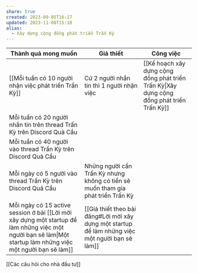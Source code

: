```yaml
---
share: true
created: 2023-09-05T16:17
updated: 2023-11-08T15:18
alias:
  - Xây dựng cộng đồng phát triển Trấn Kỳ
---
```


| Thành quả mong muốn                                                                                                                                          | Giả thiết                                                                       | Công việc                                                                                 |
| ------------------------------------------------------------------------------------------------------------------------------------------------------------ | ------------------------------------------------------------------------------- | ----------------------------------------------------------------------------------------- |
| [[Mỗi tuần có 10 người nhận việc phát triển Trấn Kỳ]]                                                                                                        | Cứ 2 người nhắn tin thì 1 người nhận việc                                       | [[Kế hoạch xây dựng cộng đồng phát triển Trấn Kỳ\|Xây dựng cộng đồng phát triển Trấn Kỳ]] |
| Mỗi tuần có 20 người nhắn tin trên thread Trấn Kỳ trên Discord Quả Cầu                                                                                       |                                                                                 |                                                                                           |
| Mỗi tuần có 40 người vào thread Trấn Kỳ trên Discord Quả Cầu                                                                                                 |                                                                                 |                                                                                           |
| Mỗi ngày có 5 người vào thread Trấn Kỳ trên Discord Quả Cầu                                                                                                  | Những người cần Trấn Kỳ nhưng không có tiền sẽ muốn tham gia phát triển Trấn Kỳ |                                                                                           |
| Mỗi ngày có 15 active session ở bài [[Lời mời xây dựng một startup để làm những việc một người bạn sẽ làm\|Một startup làm những việc một người bạn sẽ làm]] | [[Giả thiết theo bài đăng#Lời mời xây dựng một startup để làm những việc một người bạn sẽ làm]]                                                     |                                                                                           |

[[Các câu hỏi cho nhà đầu tư]]
